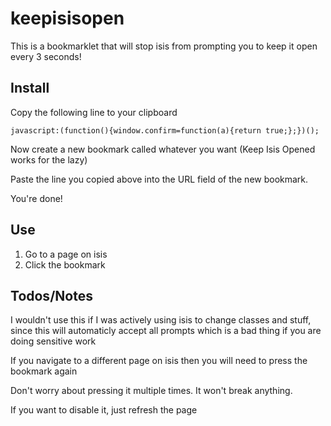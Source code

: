keepisisopen
============

This is a bookmarklet that will stop isis from prompting you to keep it open every 3 seconds!

Install
---------

Copy the following line to your clipboard

    javascript:(function(){window.confirm=function(a){return true;};})();

Now create a new bookmark called whatever you want (Keep Isis Opened works for the lazy)

Paste the line you copied above into the URL field of the new bookmark.

You're done!

Use
--------
1. Go to a page on isis
2. Click the bookmark

Todos/Notes
---------

I wouldn't use this if I was actively using isis to change classes and stuff, since this will automaticly accept all prompts which is a bad thing if you are doing sensitive work

If you navigate to a different page on isis then you will need to press the bookmark again

Don't worry about pressing it multiple times. It won't break anything. 

If you want to disable it, just refresh the page
